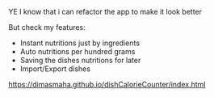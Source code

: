 YE I know that i can refactor the app to make it look better

But check my features:

- Instant nutritions just by ingredients
- Auto nutritions per hundred grams
- Saving the dishes nutritions for later
- Import/Export dishes

https://dimasmaha.github.io/dishCalorieCounter/index.html
